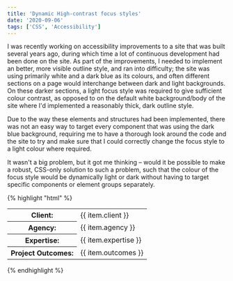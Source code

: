 ```yaml
---
title: 'Dynamic High-contrast focus styles'
date: '2020-09-06'
tags: ['CSS', 'Accessibility']
---
```


I was recently working on accessibility improvements to a site that was built several years ago, during which time a lot of continuous development had been done on the site. As part of the improvements, I needed to implement an better, more visible outline style, and ran into difficulty; the site was using primarily white and a dark blue as its colours, and often different sections on a page would interchange between dark and light backgrounds. On these darker sections, a light focus style was required to give sufficient colour contrast, as opposed to on the default white background/body of the site where I'd implemented a reasonably thick, dark outline style.

Due to the way these elements and structures had been implemented, there was not an easy way to target every component that was using the dark blue background, requiring me to have a thorough look around the code and the site to try and make sure that I could correctly change the focus style to a light colour where required.

It wasn't a big problem, but it got me thinking – would it be possible to make a robust, CSS-only solution to such a problem, such that the colour of the focus style would be dynamically light or dark without having to target specific components or element groups separately.


{% highlight "html" %}
<table>
    <tr>
        <th scope="row">Client:</th>
        <td>{{ item.client }}</td>
    </tr>
    <tr>
        <th scope="row">Agency:</th>
        <td>{{ item.agency }}</td>
    </tr>
    <tr>
        <th scope="row">Expertise:</th>
        <td>{{ item.expertise }}</td>
    </tr>
    <tr>
        <th scope="row">Project Outcomes:</th>
        <td>{{ item.outcomes }}</td>
    </tr>
</table>
{% endhighlight %}
